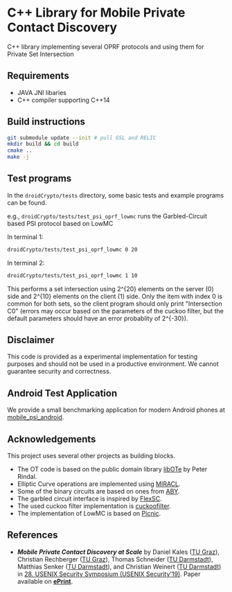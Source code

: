 # C++ Library for Mobile Private Contact Discovery

C++ library implementing several OPRF protocols and using them for Private Set Intersection

## Requirements

* JAVA JNI libaries
* C++ compiler supporting C++14

## Build instructions

```bash
git submodule update --init # pull GSL and RELIC
mkdir build && cd build
cmake ..
make -j
```

## Test programs

In the `droidCrypto/tests` directory, some basic tests and example programs can be found.

e.g., `droidCrypto/tests/test_psi_oprf_lowmc` runs the Garbled-Circuit based PSI protocol based on LowMC

In terminal 1:
```bash
droidCrypto/tests/test_psi_oprf_lowmc 0 20
```

In terminal 2:

```bash
droidCrypto/tests/test_psi_oprf_lowmc 1 10
```

This performs a set intersection using 2^{20} elements on the server (0) side and 2^{10} elements on the client (1) side. Only the item with index 0 is common for both sets, so the client program should only print "Intersection C0" (errors may occur based on the parameters of the cuckoo filter, but the default parameters should have an error probablity of 2^{-30}).

## Disclaimer

This code is provided as a experimental implementation for testing purposes and should not be used in a productive environment. We cannot guarantee security and correctness.

## Android Test Application

We provide a small benchmarking application for modern Android phones at [mobile_psi_android](https://github.com/contact-discovery/mobile_psi_android).

## Acknowledgements

This project uses several other projects as building blocks.

* The OT code is based on the public domain library [libOTe](https://github.com/osu-crypto/libOTe) by Peter Rindal.
* Elliptic Curve operations are implemented using [MIRACL](https://github.com/miracl/MIRACL).
* Some of the binary circuits are based on ones from [ABY](https://github.com/encryptogroup/ABY).
* The garbled circuit interface is inspired by [FlexSC](https://github.com/wangxiao1254/FlexSC).
* The used cuckoo filter implementation is [cuckoofilter](https://github.com/efficient/cuckoofilter).
* The implementation of LowMC is based on [Picnic](https://github.com/IAIK/Picnic).


## References

 * **_Mobile Private Contact Discovery at Scale_** by Daniel Kales ([TU Graz](https://www.iaik.tugraz.at/content/about_iaik/people/kales_daniel/)), Christian Rechberger ([TU Graz](https://www.iaik.tugraz.at/content/about_iaik/people/rechberger_christian/)), Thomas Schneider ([TU Darmstadt](https://www.encrypto.de/tschneider)), Matthias Senker ([TU Darmstadt](https://www.encrypto.de/)), and Christian Weinert ([TU Darmstadt](https://www.encrypto.de/cweinert)) in [28. USENIX Security Symposium (USENIX Security'19)](https://www.usenix.org/conference/usenixsecurity19). Paper available on **[ePrint](https://eprint.iacr.org/2019/517)**.
